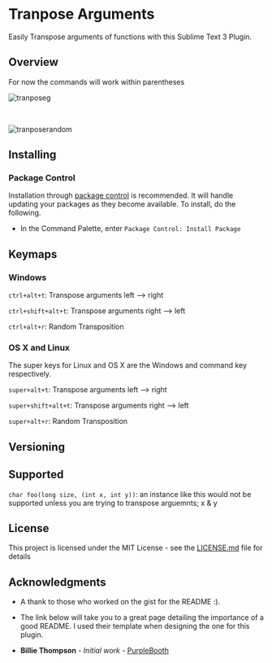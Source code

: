 # Tranpose Arguments
Easily Transpose arguments of functions with this Sublime Text 3 Plugin.

## Overview
For now the commands will work within parentheses

<!-- Cycle left to right transposition -->

![tranposeg](https://user-images.githubusercontent.com/16642720/30751380-31d23566-9f87-11e7-9346-b99d18deb05e.gif)

<br/> 

<!-- Random -->

![tranposerandom](https://user-images.githubusercontent.com/16642720/30754119-7e9be3ee-9f8f-11e7-9030-bd2d938425f9.gif)

## Installing

### Package Control
Installation through [package control](http://wbond.net/sublime_packages/package_control) is recommended. It will handle updating your packages as they become available. To install, do the following.

* In the Command Palette, enter `Package Control: Install Package`
<!-- * Search for `TransposeArguments` to see the list of available commands -->

## Keymaps

### Windows

`ctrl+alt+t`: Transpose arguments left --> right

`ctrl+shift+alt+t`: Transpose arguments right --> left 

`ctrl+alt+r`: Random Transposition


### OS X and Linux
The super keys for Linux and OS X are the Windows and command key respectively.

`super+alt+t`: Transpose arguments left --> right

`super+shift+alt+t`: Transpose arguments right --> left 

`super+alt+r`: Random Transposition

## Versioning

## Supported
`char foo(long size, (int x, int y))`: an instance like this would not be supported unless you are trying to transpose arguemnts; x & y


## License

This project is licensed under the MIT License - see the [LICENSE.md](LICENSE.md) file for details

## Acknowledgments

* A thank to those who worked on the gist for the README :).

* The link below will take you to a great page detailing the importance of a good README. I used their template when designing the one for this plugin. 

* **Billie Thompson** - *Initial work* - [PurpleBooth](https://github.com/PurpleBooth)